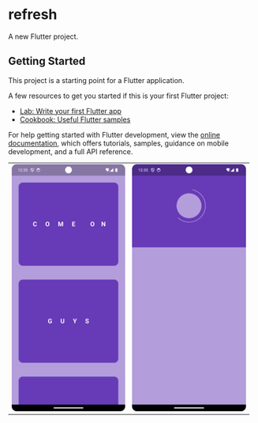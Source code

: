# refresh

A new Flutter project.

## Getting Started

This project is a starting point for a Flutter application.

A few resources to get you started if this is your first Flutter project:

- [Lab: Write your first Flutter app](https://docs.flutter.dev/get-started/codelab)
- [Cookbook: Useful Flutter samples](https://docs.flutter.dev/cookbook)

For help getting started with Flutter development, view the
[online documentation](https://docs.flutter.dev/), which offers tutorials,
samples, guidance on mobile development, and a full API reference.

<table>
  <tr>
    <td valign="top"><img src="https://github.com/Srujankm12/Refresh-page/blob/main/refresh_pag1.png"  height="500"/></td>
    <td valign="top"><img src="https://github.com/Srujankm12/Refresh-page/blob/main/refresh_page2.png" height="500"/></td>
  </tr>
</table>
